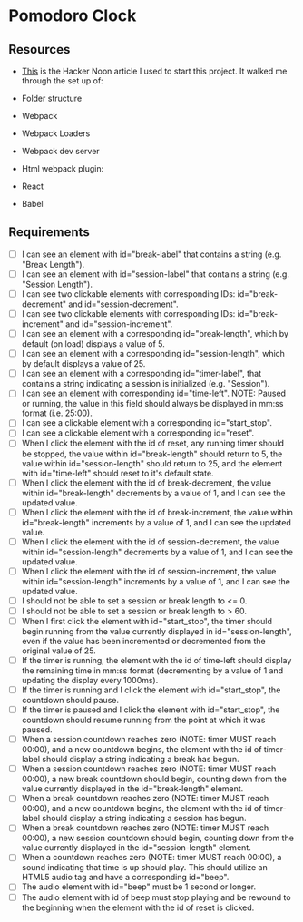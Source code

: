 # Pomodoro Clock

## Resources

- [This](https://hackernoon.com/how-to-build-a-react-project-from-scratch-using-webpack-4-and-babel-56d4a26afd32) is the Hacker Noon article I used to start this project. It walked me through the set up of:

- Folder structure
- Webpack
- Webpack Loaders
- Webpack dev server
- Html webpack plugin:
- React
- Babel

## Requirements

- [ ] I can see an element with id="break-label" that contains a string (e.g. "Break Length").
- [ ] I can see an element with id="session-label" that contains a string (e.g. "Session Length").
- [ ] I can see two clickable elements with corresponding IDs: id="break-decrement" and id="session-decrement".
- [ ] I can see two clickable elements with corresponding IDs: id="break-increment" and id="session-increment".
- [ ] I can see an element with a corresponding id="break-length", which by default (on load) displays a value of 5.
- [ ] I can see an element with a corresponding id="session-length", which by default displays a value of 25.
- [ ] I can see an element with a corresponding id="timer-label", that contains a string indicating a session is initialized (e.g. "Session").
- [ ] I can see an element with corresponding id="time-left". NOTE: Paused or running, the value in this field should always be displayed in mm:ss format (i.e. 25:00).
- [ ] I can see a clickable element with a corresponding id="start_stop".
- [ ] I can see a clickable element with a corresponding id="reset".
- [ ] When I click the element with the id of reset, any running timer should be stopped, the value within id="break-length" should return to 5, the value within id="session-length" should return to 25, and the element with id="time-left" should reset to it's default state.
- [ ] When I click the element with the id of break-decrement, the value within id="break-length" decrements by a value of 1, and I can see the updated value.
- [ ] When I click the element with the id of break-increment, the value within id="break-length" increments by a value of 1, and I can see the updated value.
- [ ] When I click the element with the id of session-decrement, the value within id="session-length" decrements by a value of 1, and I can see the updated value.
- [ ] When I click the element with the id of session-increment, the value within id="session-length" increments by a value of 1, and I can see the updated value.
- [ ] I should not be able to set a session or break length to <= 0.
- [ ] I should not be able to set a session or break length to > 60.
- [ ] When I first click the element with id="start_stop", the timer should begin running from the value currently displayed in id="session-length", even if the value has been incremented or decremented from the original value of 25.
- [ ] If the timer is running, the element with the id of time-left should display the remaining time in mm:ss format (decrementing by a value of 1 and updating the display every 1000ms).
- [ ] If the timer is running and I click the element with id="start_stop", the countdown should pause.
- [ ] If the timer is paused and I click the element with id="start_stop", the countdown should resume running from the point at which it was paused.
- [ ] When a session countdown reaches zero (NOTE: timer MUST reach 00:00), and a new countdown begins, the element with the id of timer-label should display a string indicating a break has begun.
- [ ] When a session countdown reaches zero (NOTE: timer MUST reach 00:00), a new break countdown should begin, counting down from the value currently displayed in the id="break-length" element.
- [ ] When a break countdown reaches zero (NOTE: timer MUST reach 00:00), and a new countdown begins, the element with the id of timer-label should display a string indicating a session has begun.
- [ ] When a break countdown reaches zero (NOTE: timer MUST reach 00:00), a new session countdown should begin, counting down from the value currently displayed in the id="session-length" element.
- [ ] When a countdown reaches zero (NOTE: timer MUST reach 00:00), a sound indicating that time is up should play. This should utilize an HTML5 audio tag and have a corresponding id="beep".
- [ ] The audio element with id="beep" must be 1 second or longer.
- [ ] The audio element with id of beep must stop playing and be rewound to the beginning when the element with the id of reset is clicked.
